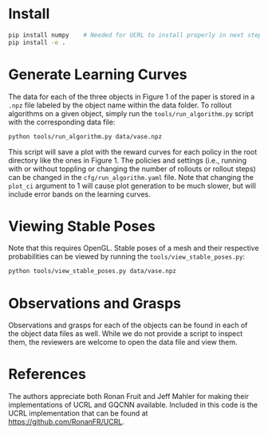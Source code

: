 # Install 
```bash
pip install numpy    # Needed for UCRL to install properly in next step
pip install -e .
```

# Generate Learning Curves
The data for each of the three objects in Figure 1 of the paper is stored in a `.npz` file labeled by the object name within the data folder. To rollout algorithms on a given object, simply run the `tools/run_algorithm.py` script with the corresponding data file:
```bash
python tools/run_algorithm.py data/vase.npz
```
This script will save a plot with the reward curves for each policy in the root directory like the ones in Figure 1. The policies and settings (i.e., running with or without toppling or changing the number of rollouts or rollout steps) can be changed in the `cfg/run_algorithm.yaml` file. Note that changing the `plot_ci` argument to 1 will cause plot generation to be much slower, but will include error bands on the learning curves.

# Viewing Stable Poses
Note that this requires OpenGL. Stable poses of a mesh and their respective probabilities can be viewed by running the `tools/view_stable_poses.py`:
```bash
python tools/view_stable_poses.py data/vase.npz
```

# Observations and Grasps
Observations and grasps for each of the objects can be found in each of the object data files as well. While we do not provide a script to inspect them, the reviewers are welcome to open the data file and view them.

# References
The authors appreciate both Ronan Fruit and Jeff Mahler for making their implementations of UCRL and GQCNN available. Included in this code is the UCRL implementation that can be found at https://github.com/RonanFR/UCRL.